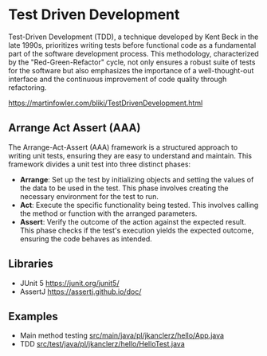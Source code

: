 # Test Driven Development

Test-Driven Development (TDD), a technique developed by Kent Beck in the late 1990s, 
prioritizes writing tests before functional code as a fundamental part of the software development process. 
This methodology, characterized by the "Red-Green-Refactor" cycle, not only ensures a robust suite of tests for the software 
but also emphasizes the importance of a well-thought-out interface and the continuous improvement of code quality through refactoring.

https://martinfowler.com/bliki/TestDrivenDevelopment.html

## Arrange Act Assert (AAA)

The Arrange-Act-Assert (AAA) framework is a structured approach to writing unit tests, ensuring they are easy to understand and maintain. This framework divides a unit test into three distinct phases:

* **Arrange**: Set up the test by initializing objects and setting the values of the data to be used in the test. This phase involves creating the necessary environment for the test to run.
* **Act**: Execute the specific functionality being tested. This involves calling the method or function with the arranged parameters.
* **Assert**: Verify the outcome of the action against the expected result. This phase checks if the test's execution yields the expected outcome, ensuring the code behaves as intended.

## Libraries 

* JUnit 5 https://junit.org/junit5/
* AssertJ https://assertj.github.io/doc/

## Examples

* Main method testing 
[src/main/java/pl/jkanclerz/hello/App.java](../src/main/java/pl/ihorsavchak/hello/App.java)
* TDD
[src/test/java/pl/jkanclerz/hello/HelloTest.java](../src/test/java/pl/ihorsavchak/hello/HelloTest.java)
